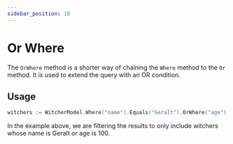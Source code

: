 ```yaml
---
sidebar_position: 18
---
```


# Or Where

The `OrWhere` method is a shorter way of chaining the `Where` method to the `Or` method. It is used to extend the query with an OR condition.

## Usage

```go
witchers := WitcherModel.Where("name").Equals("Geralt").OrWhere("age").Equals(100).Exec().([]Witcher)
```

In the example above, we are filtering the results to only include witchers whose name is Geralt or age is 100.